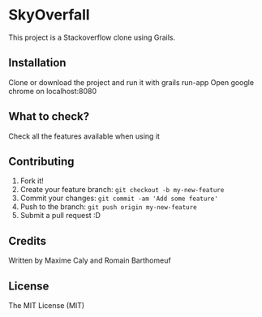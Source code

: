 # SkyOverfall
This project is a Stackoverflow clone using Grails.
## Installation
Clone or download the project and run it with grails run-app
Open google chrome on localhost:8080
## What to check?
Check all the features available when using it
## Contributing
1. Fork it!
2. Create your feature branch: `git checkout -b my-new-feature`
3. Commit your changes: `git commit -am 'Add some feature'`
4. Push to the branch: `git push origin my-new-feature`
5. Submit a pull request :D

## Credits
Written by Maxime Caly and Romain Barthomeuf
## License
The MIT License (MIT)
